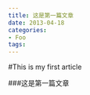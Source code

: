 ```yaml
---
title: 这是第一篇文章
date: 2013-04-18
categories:
- Foo
tags:
---
```

#This is my first article

###这是第一篇文章